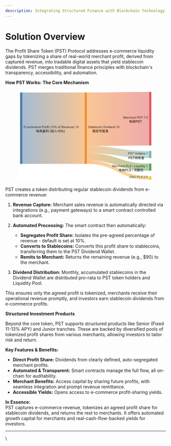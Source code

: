 ```yaml
---
description: Integrating Structured Finance with Blockchain Technology
---
```


# Solution Overview

The Profit Share Token (PST) Protocol addresses e-commerce liquidity gaps by tokenizing a share of real-world merchant profit, derived from captured revenue, into tradable digital assets that yield stablecoin dividends. PST merges traditional finance principles with blockchain's transparency, accessibility, and automation.

**How PST Works: The Core Mechanism**

<figure><img src="../.gitbook/assets/image (30).png" alt=""><figcaption></figcaption></figure>

PST creates a token distributing regular stablecoin dividends from e-commerce revenue:

1.  **Revenue Capture:** Merchant sales revenue is automatically directed via integrations (e.g., payment gateways) to a smart contract controlled bank account.


2. **Automated Processing:** The smart contract then automatically:
   * **Segregates Profit Share:** Isolates the pre-agreed percentage of revenue - default is set at 10%.
   * **Converts to Stablecoins:** Converts this profit share to stablecoins, transferring them to the PST Dividend Wallet.
   * **Remits to Merchant:** Returns the remaining revenue (e.g., $90) to the merchant.
3. **Dividend Distribution:** Monthly, accumulated stablecoins in the Dividend Wallet are distributed pro-rata to PST token holders and Liquidity Pool.

This ensures only the agreed profit is tokenized, merchants receive their operational revenue promptly, and investors earn stablecoin dividends from e-commerce profits.

**Structured Investment Products**

Beyond the core token, PST supports structured products like Senior (Fixed 11-13% APY) and Junior tranches. These are backed by diversified pools of tokenized profit shares from various merchants, allowing investors to tailor risk and return.

**Key Features & Benefits:**

* **Direct Profit Share:** Dividends from clearly defined, auto-segregated merchant profits.
* **Automated & Transparent:** Smart contracts manage the full flow, all on-chain for auditability.
* **Merchant Benefits:** Access capital by sharing future profits, with seamless integration and prompt revenue remittance.
* **Accessible Yields:** Opens access to e-commerce profit-sharing yields.

**In Essence:**\
PST captures e-commerce revenue, tokenizes an agreed profit share for stablecoin dividends, and returns the rest to merchants. It offers automated growth capital for merchants and real-cash-flow-backed yields for investors.

***

\
